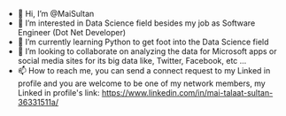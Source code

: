 - 👋 Hi, I’m @MaiSultan
- 👀 I’m interested in Data Science field besides my job as Software Engineer (Dot Net Developer)
- 🌱 I’m currently learning Python to get foot into the Data Science field
- 💞️ I’m looking to collaborate on analyzing the data for Microsoft apps or social media sites for its big data like, Twitter, Facebook, etc ...
- 📫 How to reach me, you can send a connect request to my Linked in profile and you are welcome to be one of my network members, my Linked in profile's link:
https://www.linkedin.com/in/mai-talaat-sultan-36331511a/

<!---
MaiSultan/MaiSultan is a ✨ special ✨ repository because its `README.md` (this file) appears on your GitHub profile.
You can click the Preview link to take a look at your changes.
--->

